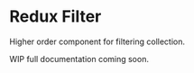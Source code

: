 # Redux Filter

Higher order component for filtering collection. 

WIP full documentation coming soon. 